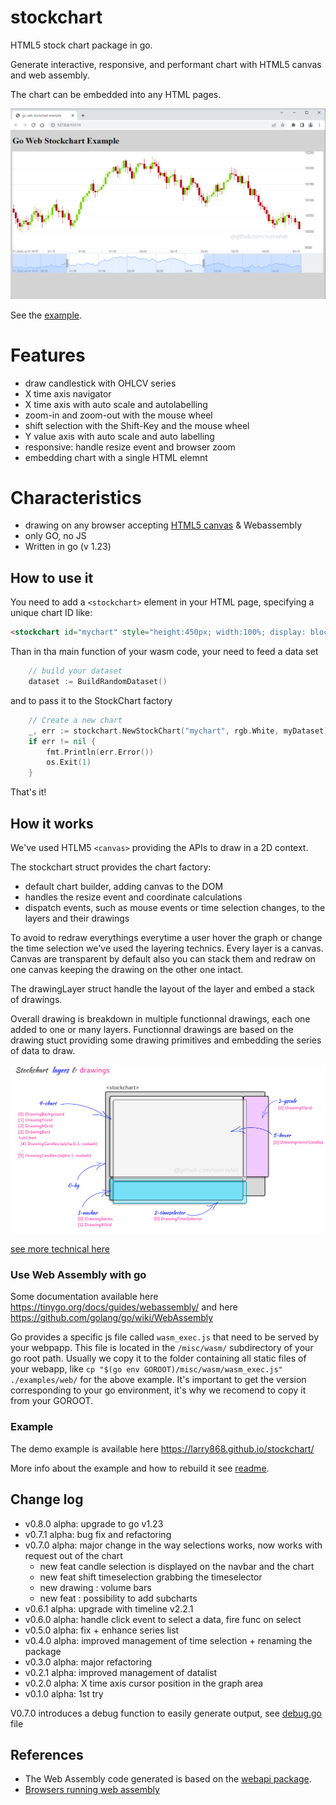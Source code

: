 # stockchart

HTML5 stock chart package in go.

Generate interactive, responsive, and performant chart with HTML5 canvas and web assembly.

The chart can be embedded into any HTML pages. 

![snapshot](snapshot.png)

See the [example](https://github.com/larry868/stockchart/tree/master/examples).

# Features
- draw candlestick with OHLCV series
- X time axis navigator
- X time axis with auto scale and autolabelling
- zoom-in and zoom-out with the mouse wheel
- shift selection with the Shift-Key and the mouse wheel
- Y value axis with auto scale and auto labelling
- responsive: handle resize event and browser zoom
- embedding chart with a single HTML elemnt

# Characteristics

- drawing on any browser accepting [HTML5 canvas](https://developer.mozilla.org/en-US/docs/Web/HTML/Element/canvas) & Webassembly
- only GO, no JS
- Written in go (v 1.23)

## How to use it

You need to add a `<stockchart>` element in your HTML page, specifying a unique chart ID like:

```html
<stockchart id="mychart" style="height:450px; width:100%; display: block;"></stockchart>
```

Than in tha main function of your wasm code, your need to feed a data set

```go
	// build your dataset 
	dataset := BuildRandomDataset()
```

and to pass it to the StockChart factory

```go
	// Create a new chart
	_, err := stockchart.NewStockChart("mychart", rgb.White, myDataset)
	if err != nil {
		fmt.Println(err.Error())
		os.Exit(1)
	}
```

That's it!

## How it works

We've used HTLM5 ``<canvas>`` providing the APIs to draw in a 2D context. 

The stockchart struct provides the chart factory: 
- default chart builder, adding canvas to the DOM
- handles the resize event and coordinate calculations
- dispatch events, such as mouse events or time selection changes, to the layers and their drawings

To avoid to redraw everythings everytime a user hover the graph or change the time selection we've used the layering technics.
Every layer is a canvas. Canvas are transparent by default also you can stack them and redraw on one canvas keeping the drawing on the other one intact.

The drawingLayer struct handle the layout of the layer and embed a stack of drawings.

Overall drawing is breakdown in multiple functionnal drawings, each one added to one or many layers. 
Functionnal drawings are based on the drawing stuct providing some drawing primitives and embedding the series of data to draw.

![layers and modules](stockchart/layersndrawings.png)

[see more technical here](doc.md)

### Use Web Assembly with go

Some documentation available here https://tinygo.org/docs/guides/webassembly/ and here https://github.com/golang/go/wiki/WebAssembly

Go provides a specific js file called `wasm_exec.js` that need to be served by your webpapp. This file is located in the ``/misc/wasm/`` subdirectory of your go root path. Usually we copy it to the folder containing all static files of your webapp, like `cp "$(go env GOROOT)/misc/wasm/wasm_exec.js" ./examples/web/` for the above example. It's important to get the version corresponding to your go environment, it's why we recomend to copy it from your GOROOT.

### Example

The demo example is available here https://larry868.github.io/stockchart/

More info about the example and how to rebuild it see [readme](./examples/readme.md).

## Change log

- v0.8.0 alpha: upgrade to go v1.23
- v0.7.1 alpha: bug fix and refactoring
- v0.7.0 alpha: major change in the way selections works, now works with request out of the chart
	- new feat candle selection is displayed on the navbar and the chart 
	- new feat shift timeselection grabbing the timeselector
	- new drawing : volume bars
	- new feat : possibility to add subcharts
- v0.6.1 alpha: upgrade with timeline v2.2.1
- v0.6.0 alpha: handle click event to select a data, fire func on select
- v0.5.0 alpha: fix + enhance series list
- v0.4.0 alpha: improved management of time selection + renaming the package
- v0.3.0 alpha: major refactoring
- v0.2.1 alpha: improved management of datalist
- v0.2.0 alpha: X time axis cursor position in the graph area
- v0.1.0 alpha: 1st try

V0.7.0 introduces a debug function to easily generate output, see [debug.go](stockchart/debug.go) file

## References

- The Web Assembly code generated is based on the [webapi package](https://github.com/gowebapi/webapi).
- [Browsers running web assembly](https://developer.mozilla.org/en-US/docs/WebAssembly#browser_compatibility)
